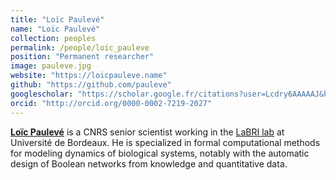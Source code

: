 ```yaml
---
title: "Loïc Paulevé"
name: "Loïc Paulevé"
collection: peoples
permalink: /people/loic_pauleve
position: "Permanent researcher"
image: pauleve.jpg
website: "https://loicpauleve.name"
github: "https://github.com/pauleve"
googlescholar: "https://scholar.google.fr/citations?user=Lcdry6AAAAAJ&hl=en"
orcid: "http://orcid.org/0000-0002-7219-2027"
---
```


**[Loïc Paulevé](https://loicpauleve.name)** is a CNRS senior scientist working in the [LaBRI lab](https://www.labri.fr) at Université de Bordeaux. He is specialized in formal computational methods for modeling dynamics of biological systems, notably with the automatic design of Boolean networks from knowledge and quantitative data.
